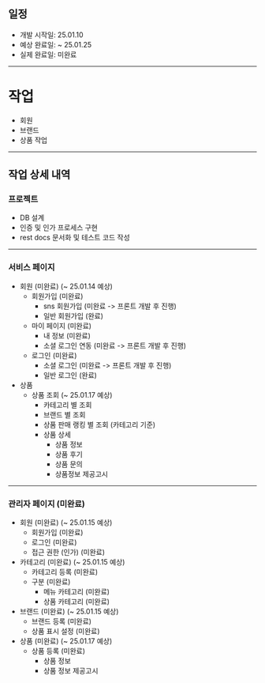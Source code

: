 ## 일정
- 개발 시작일: 25.01.10
- 예상 완료일: ~ 25.01.25
- 실제 완료일: 미완료

---

# 작업
- 회원
- 브랜드
- 상품 작업

---

## 작업 상세 내역

### 프로젝트
- DB 설계
- 인증 및 인가 프로세스 구현
- rest docs 문서화 및 테스트 코드 작성

---

### 서비스 페이지
- 회원 (미완료) (~ 25.01.14 예상)
  - 회원가입 (미완료)
    - sns 회원가입 (미완료 -> 프론트 개발 후 진행)
    - 일반 회원가입 (완료)
  - 마이 페이지 (미완료)
    - 내 정보 (미완료)
    - 소셜 로그인 연동 (미완료 -> 프론트 개발 후 진행)
  - 로그인 (미완료)
    - 소셜 로그인 (미완료 -> 프론트 개발 후 진행)
    - 일반 로그인 (완료)
- 상품
  - 상품 조회 (~ 25.01.17 예상)
    - 카테고리 별 조회
    - 브랜드 별 조회
    - 상품 판매 랭킹 별 조회 (카테고리 기준)
    - 상품 상세
      - 상품 정보
      - 상품 후기
      - 상품 문의
      - 상품정보 제공고시

---

### 관리자 페이지 (미완료)
- 회원 (미완료) (~ 25.01.15 예상)
  - 회원가입 (미완료)
  - 로그인 (미완료)
  - 접근 권한 (인가) (미완료)
- 카테고리 (미완료) (~ 25.01.15 예상)
  - 카테고리 등록 (미완료)
  - 구분 (미완료)
    - 메뉴 카테고리 (미완료)
    - 상품 카테고리 (미완료)
- 브랜드 (미완료) (~ 25.01.15 예상)
  - 브랜드 등록 (미완료)
  - 상품 표시 설정 (미완료)
- 상품 (미완료) (~ 25.01.17 예상)
  - 상품 등록 (미완료)
    - 상품 정보
    - 상품 정보 제공고시